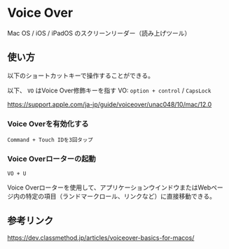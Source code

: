 # Voice Over
Mac OS / iOS / iPadOS のスクリーンリーダー（読み上げツール）

## 使い方
以下のショートカットキーで操作することができる。

以下、 ```VO``` はVoice Over修飾キーを指す
VO: ```option + control``` / ```CapsLock```

https://support.apple.com/ja-jp/guide/voiceover/unac048/10/mac/12.0

### Voice Overを有効化する
```Command + Touch IDを3回タップ```

### Voice Overローターの起動
```VO + U```

Voice Overローターを使用して、アプリケーションウインドウまたはWebページ内の特定の項目（ランドマークロール、リンクなど）に直接移動できる。


## 参考リンク

https://dev.classmethod.jp/articles/voiceover-basics-for-macos/


